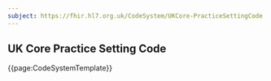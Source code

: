 ```yaml
---
subject: https://fhir.hl7.org.uk/CodeSystem/UKCore-PracticeSettingCode
---
```

##  UK Core Practice Setting Code

{{page:CodeSystemTemplate}}
